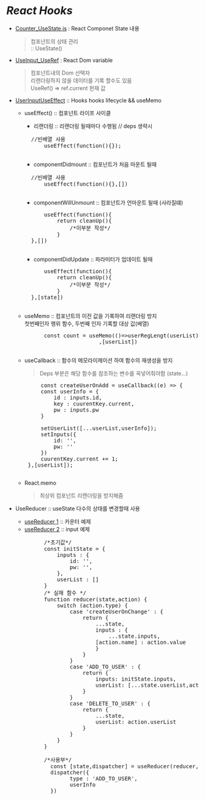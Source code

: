 # _React Hooks_
* [Counter_UseState.js](https://github.com/kbh0581/react-hooks/blob/main/src/Counter_UseState.js) : React Componet State 내용 
    > 컴포넌트의 상태 관리   
    > :: UseState()
* [UseInput_UseRef](https://github.com/kbh0581/react-hooks/blob/main/src/UserInput_UseRef.js) : React Dom variable
    > 컴포넌트내의 Dom 선택자  
    > 리랜더링하지 않을 데이터를 기록 할수도 있음  
    > UseRef() => ref.current 현재 값 

* [UserInputUseEffect](https://github.com/kbh0581/react-hooks/blob/main/src/UserInput_UseEffect.js) :: Hooks hooks lifecycle && useMemo 
    * useEffect() :: 컴포넌트 라이프 사이클
        * 리랜더링  :: 리랜더링 될때마다 수행됨 // deps 생략시 
        <pre>
        //빈배열 사용
            useEffect(function(){});
        </pre>


        * componentDidmount :: 컴포넌트가 처음 마운트 될때 
        <pre>
        //빈배열 사용
            useEffect(function(){},[])
        </pre>
        * componentWillUnmount :: 컴포넌트가 언마운트 될때 (사라질떄)
        <pre>
            useEffect(function(){
                return cleanUp(){
                    /*이부분 작성*/
                }
        },[])
        </pre>
        
        * componentDidUpdate :: 파라미터가 업데이트 될때    
        <pre>
            useEffect(function(){
                return cleanUp(){
                    /*이부분 작성*/
                }
        },[state])
        </pre>
    * useMemo :: 컴포넌트의 이전 값을 기록하여 리랜더링 방지  
        첫번째인자 행위 함수, 두번째 인자 기록할 대상 값(배열)
        <pre>
            const count = useMemo(()=>userRegLengt(userList)
                             ,[userList])
        </pre>

    *  useCallback :: 함수의 메모라이제이션 하여 함수의 재생성을 방지 
        > Deps 부분은 해당 함수를 참조하는 변수를 꼭넣어줘야함 (state...)
        <pre>
            const createUserOnAdd = useCallback((e) => {
            const userInfo = {
                id : inputs.id,
                key : cuurentKey.current,
                pw : inputs.pw
            }
            
            setUserList([...userList,userInfo]);
            setInputs({
                id: '',
                pw: ''
            })
            cuurentKey.current += 1;
        },[userList]);

    </pre>
    
    *   React.memo
        > 최상위 컴포넌트 리랜더링을 방지해줌
* UseReducer :: useState 다수의 상태를 변경할때 사용  
    * [useReducer 1](https://github.com/kbh0581/react-hooks/blob/main/src/Counter_useReducer.js) :: 카운터 예제
    * [useReducer 2](https://github.com/kbh0581/react-hooks/blob/main/src/UserInput_UseReducer.js) :: input 예제 
        <pre>
            /*초기값*/
            const initState = {
                inputs : {
                    id: '',
                    pw: '',
                },
                userList : []
            }
            /* 실재 함수 */
            function reducer(state,action) {
                switch (action.type) {
                    case 'createUserOnChange' : {   
                        return {
                            ...state,
                            inputs : {
                                ...state.inputs,
                            [action.name] : action.value
                            }
                        }
                    }
                    case 'ADD_TO_USER' : {
                        return {
                            inputs: initState.inputs,
                            userList: [...state.userList,action.userInfo],
                        }
                    }
                    case 'DELETE_TO_USER' : {
                        return {
                            ...state,
                            userList: action.userList 
                        }
                    }
                }
            }
            
            /*사용부*/
              const [state,dispatcher] = useReducer(reducer,initState);
              dispatcher({
                    type : 'ADD_TO_USER',
                    userInfo
              })
       
        </pre>